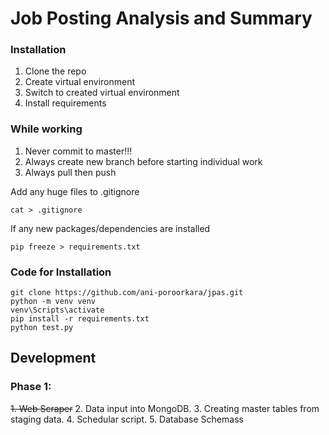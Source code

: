 # Job Posting Analysis and Summary

### Installation 
1. Clone the repo 
2. Create virtual environment 
3. Switch to created virtual environment 
4. Install requirements 

### While working
1. Never commit to master!!!
2. Always create new branch before starting individual work
3. Always pull then push

Add any huge files to .gitignore
```
cat > .gitignore
```
If any new packages/dependencies are installed 
```
pip freeze > requirements.txt
```

### Code for Installation
```
git clone https://github.com/ani-poroorkara/jpas.git
python -m venv venv
venv\Scripts\activate
pip install -r requirements.txt
python test.py
```

## Development

### Phase 1: 
~~1. Web Scraper~~
2. Data input into MongoDB.
3. Creating master tables from staging data.
4. Schedular script.
5. Database Schemass